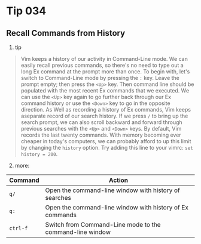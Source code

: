 # Tip 034

## Recall Commands from History

1. tip

> Vim keeps a history of our activity in Command-Line mode. We can easily recall previous commands, so there's no need to type out a long Ex command at the prompt more than once.
> To begin with, let's switch to Command-Line mode by pressing the `:` key. Leave the prompt empty; then press the `<Up>` key. Then command line should be populated with the most recent Ex commands that we executed. We can use the `<Up>` key again to go further back through our Ex command history or use the `<Down>` key to go in the opposite direction.
> As Well as recording a history of Ex commands, Vim keeps aseparate record of our search history. If we press `/` to bring up the search prompt, we can also scroll backward and forward through previous searches with the `<Up>` and `<Down>` keys.
> By default, Vim records the last twenty commands. With memory becoming ever cheaper in today's computers, we can probably afford to up this limit by changing the `history` option. Try adding this line to your vimrc: `set history = 200`.

2. more:

| Command  | Action                                                   |
| -------- | -------------------------------------------------------- |
| `q/`     | Open the command-line window with history of searches    |
| `q:`     | Open the command-line window with history of Ex commands |
| `ctrl-f` | Switch from Command-Line mode to the command-line window |
